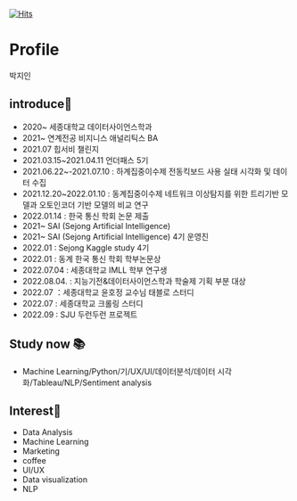 [![Hits](https://hits.seeyoufarm.com/api/count/incr/badge.svg?url=https%3A%2F%2Fgithub.com%2Fjiin124&count_bg=%23BD00FF&title_bg=%23BFB0FF&icon=&icon_color=%23B700FF&title=hits&edge_flat=false)](https://hits.seeyoufarm.com)

# Profile
박지인



## introduce🌱

- 2020~ 세종대학교 데이터사이언스학과
- 2021~ 연계전공 비지니스 애널리틱스 BA
- 2021.07 힙서비 챌린지
- 2021.03.15~2021.04.11 언더패스 5기
- 2021.06.22~-2021.07.10 : 하계집중이수제 전동킥보드 사용 실태 시각화 및 데이터 수집
- 2021.12.20~2022.01.10 : 동계집중이수제 네트워크 이상탐지를 위한 트리기반 모델과 오토인코더 기반 모델의 비교 연구
- 2022.01.14 : 한국 통신 학회 논문 제출
- 2021~ SAI (Sejong Artificial Intelligence)
- 2021~ SAI (Sejong Artificial Intelligence) 4기 운영진
- 2022.01 : Sejong Kaggle study 4기
- 2022.01 : 동계 한국 통신 학회 학부논문상
- 2022.07.04 : 세종대학교 IMLL 학부 연구생
- 2022.08.04. : 지능기전&데이터사이언스학과 학술제 기획 부분 대상
- 2022.07 ：세종대학교 윤호정 교수님 태블로 스터디
- 2022.07 : 세종대학교 크롤링 스터디
- 2022.09 : SJU 두런두런 프로젝트


## Study now 📚

- Machine Learning/Python/기/UX/UI/데이터분석/데이터 시각화/Tableau/NLP/Sentiment analysis



## Interest👀

- Data Analysis
- Machine Learning
- Marketing
- coffee
- UI/UX
- Data visualization
- NLP




